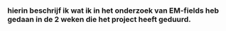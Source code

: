 ### hierin beschrijf ik wat ik in het onderzoek van EM-fields heb gedaan in de 2 weken die het project heeft geduurd. 
